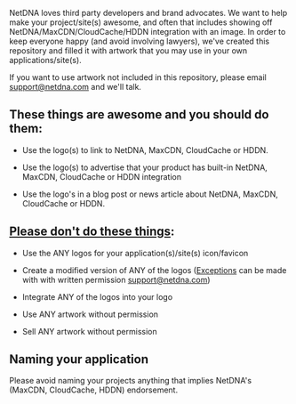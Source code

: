 NetDNA loves third party developers and brand advocates. We want to help make your project/site(s) awesome, and often that includes showing off NetDNA/MaxCDN/CloudCache/HDDN integration with an image. In order to keep everyone happy (and avoid involving lawyers), we've created this repository and filled it with artwork that you may use in your own applications/site(s).

If you want to use artwork not included in this repository, please email <support@netdna.com> and we'll talk.


## These things are awesome and you should do them:

* Use the logo(s) to link to NetDNA, MaxCDN, CloudCache or HDDN.

* Use the logo(s) to advertise that your product has built-in NetDNA, MaxCDN, CloudCache or HDDN integration

* Use the logo's in a blog post or news article about NetDNA, MaxCDN, CloudCache or HDDN.


## [Please don't do these things](https://github.com/netdna/media/tree/master/Examples/Bad):

* Use the ANY logos for your application(s)/site(s) icon/favicon

* Create a modified version of ANY of the logos ([Exceptions](https://github.com/netdna/media/tree/master/Examples/Exceptions) can be made with with written permission <support@netdna.com>)

* Integrate ANY of the logos into your logo

* Use ANY artwork without permission

* Sell ANY artwork without permission

## Naming your application

Please avoid naming your projects anything that implies NetDNA's (MaxCDN, CloudCache, HDDN) endorsement. 
